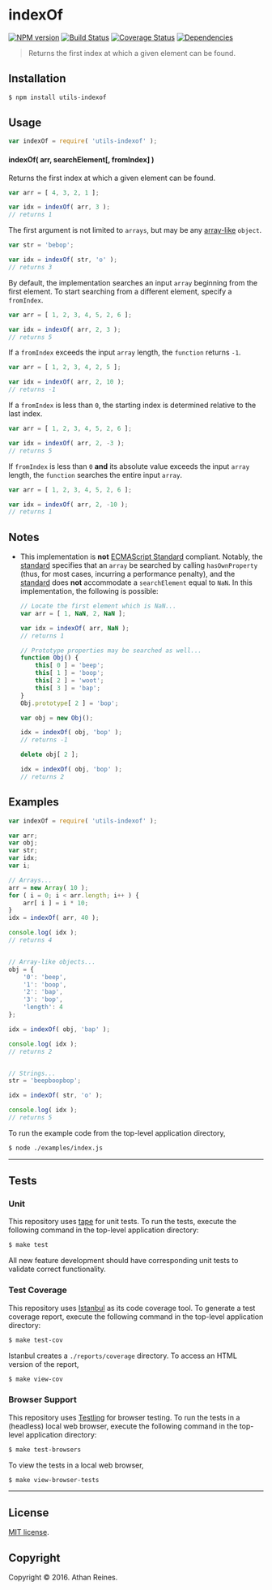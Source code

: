indexOf
===
[![NPM version][npm-image]][npm-url] [![Build Status][build-image]][build-url] [![Coverage Status][coverage-image]][coverage-url] [![Dependencies][dependencies-image]][dependencies-url]

> Returns the first index at which a given element can be found.


## Installation

``` bash
$ npm install utils-indexof
```


## Usage

``` javascript
var indexOf = require( 'utils-indexof' );
```

#### indexOf( arr, searchElement[, fromIndex] )

Returns the first index at which a given element can be found.

``` javascript
var arr = [ 4, 3, 2, 1 ];

var idx = indexOf( arr, 3 );
// returns 1
```

The first argument is not limited to `arrays`, but may be any [array-like][validate.io-array-like] `object`.

``` javascript
var str = 'bebop';

var idx = indexOf( str, 'o' );
// returns 3
```

By default, the implementation searches an input `array` beginning from the first element. To start searching from a different element, specify a `fromIndex`.

``` javascript
var arr = [ 1, 2, 3, 4, 5, 2, 6 ];

var idx = indexOf( arr, 2, 3 );
// returns 5
```

If a `fromIndex` exceeds the input `array` length, the `function` returns `-1`.

``` javascript
var arr = [ 1, 2, 3, 4, 2, 5 ];

var idx = indexOf( arr, 2, 10 );
// returns -1
```

If a `fromIndex` is less than `0`, the starting index is determined relative to the last index.

``` javascript
var arr = [ 1, 2, 3, 4, 5, 2, 6 ];

var idx = indexOf( arr, 2, -3 );
// returns 5
```

If `fromIndex` is less than `0` __and__ its absolute value exceeds the input `array` length, the `function` searches the entire input `array`.

``` javascript
var arr = [ 1, 2, 3, 4, 5, 2, 6 ];

var idx = indexOf( arr, 2, -10 );
// returns 1
```


## Notes

*	This implementation is __not__ [ECMAScript Standard][ecma-262] compliant. Notably, the [standard][ecma-262] specifies that an `array` be searched by calling `hasOwnProperty` (thus, for most cases, incurring a performance penalty), and the [standard][ecma-262] does __not__ accommodate a `searchElement` equal to `NaN`. In this implementation, the following is possible:

	``` javascript
	// Locate the first element which is NaN...
	var arr = [ 1, NaN, 2, NaN ];

	var idx = indexOf( arr, NaN );
	// returns 1

	// Prototype properties may be searched as well...
	function Obj() {
		this[ 0 ] = 'beep';
		this[ 1 ] = 'boop';
		this[ 2 ] = 'woot';
		this[ 3 ] = 'bap';
	}
	Obj.prototype[ 2 ] = 'bop';

	var obj = new Obj();
	
	idx = indexOf( obj, 'bop' );
	// returns -1

	delete obj[ 2 ];

	idx = indexOf( obj, 'bop' );
	// returns 2
	```


## Examples

``` javascript
var indexOf = require( 'utils-indexof' );

var arr;
var obj;
var str;
var idx;
var i;

// Arrays...
arr = new Array( 10 );
for ( i = 0; i < arr.length; i++ ) {
	arr[ i ] = i * 10;
}
idx = indexOf( arr, 40 );

console.log( idx );
// returns 4


// Array-like objects...
obj = {
	'0': 'beep',
	'1': 'boop',
	'2': 'bap',
	'3': 'bop',
	'length': 4
};

idx = indexOf( obj, 'bap' );

console.log( idx );
// returns 2


// Strings...
str = 'beepboopbop';

idx = indexOf( str, 'o' );

console.log( idx );
// returns 5
```

To run the example code from the top-level application directory,

``` bash
$ node ./examples/index.js
```


---
## Tests

### Unit

This repository uses [tape][tape] for unit tests. To run the tests, execute the following command in the top-level application directory:

``` bash
$ make test
```

All new feature development should have corresponding unit tests to validate correct functionality.


### Test Coverage

This repository uses [Istanbul][istanbul] as its code coverage tool. To generate a test coverage report, execute the following command in the top-level application directory:

``` bash
$ make test-cov
```

Istanbul creates a `./reports/coverage` directory. To access an HTML version of the report,

``` bash
$ make view-cov
```


### Browser Support

This repository uses [Testling][testling] for browser testing. To run the tests in a (headless) local web browser, execute the following command in the top-level application directory:

``` bash
$ make test-browsers
```

To view the tests in a local web browser,

``` bash
$ make view-browser-tests
```

<!-- [![browser support][browsers-image]][browsers-url] -->


---
## License

[MIT license](http://opensource.org/licenses/MIT).


## Copyright

Copyright &copy; 2016. Athan Reines.


[npm-image]: http://img.shields.io/npm/v/utils-indexof.svg
[npm-url]: https://npmjs.org/package/utils-indexof

[build-image]: http://img.shields.io/travis/kgryte/utils-indexof/master.svg
[build-url]: https://travis-ci.org/kgryte/utils-indexof

[coverage-image]: https://img.shields.io/codecov/c/github/kgryte/utils-indexof/master.svg
[coverage-url]: https://codecov.io/github/kgryte/utils-indexof?branch=master

[dependencies-image]: http://img.shields.io/david/kgryte/utils-indexof.svg
[dependencies-url]: https://david-dm.org/kgryte/utils-indexof

[dev-dependencies-image]: http://img.shields.io/david/dev/kgryte/utils-indexof.svg
[dev-dependencies-url]: https://david-dm.org/dev/kgryte/utils-indexof

[github-issues-image]: http://img.shields.io/github/issues/kgryte/utils-indexof.svg
[github-issues-url]: https://github.com/kgryte/utils-indexof/issues

[tape]: https://github.com/substack/tape
[istanbul]: https://github.com/gotwarlost/istanbul
[testling]: https://ci.testling.com

[ecma-262]: http://www.ecma-international.org/ecma-262/6.0/#sec-array.prototype.indexof
[validate.io-array-like]: https://github.com/validate.io/array-like
